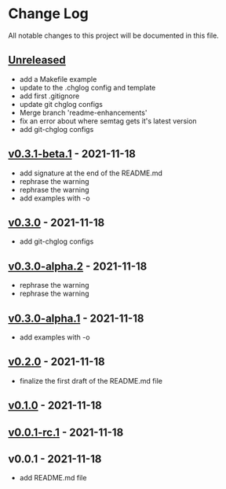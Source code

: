 # Change Log

All notable changes to this project will be documented in this file.

<a name="unreleased"></a>
## [Unreleased]

- add a Makefile example
- update to the .chglog config and template
- add first .gitignore
- update git chglog configs
- Merge branch 'readme-enhancements'
- fix an error about where semtag gets it's latest version
- add git-chglog configs


<a name="v0.3.1-beta.1"></a>
## [v0.3.1-beta.1] - 2021-11-18

- add signature at the end of the README.md
- rephrase the warning
- rephrase the warning
- add examples with -o


<a name="v0.3.0"></a>
## [v0.3.0] - 2021-11-18

- add git-chglog configs


<a name="v0.3.0-alpha.2"></a>
## [v0.3.0-alpha.2] - 2021-11-18

- rephrase the warning
- rephrase the warning


<a name="v0.3.0-alpha.1"></a>
## [v0.3.0-alpha.1] - 2021-11-18

- add examples with -o


<a name="v0.2.0"></a>
## [v0.2.0] - 2021-11-18

- finalize the first draft of the README.md file


<a name="v0.1.0"></a>
## [v0.1.0] - 2021-11-18



<a name="v0.0.1-rc.1"></a>
## [v0.0.1-rc.1] - 2021-11-18



<a name="v0.0.1"></a>
## v0.0.1 - 2021-11-18

- add README.md file


[Unreleased]: https://stash.lapresse.ca/tsv/project_netsuite_adapter/compare/v0.3.1-beta.1...HEAD
[v0.3.1-beta.1]: https://stash.lapresse.ca/tsv/project_netsuite_adapter/compare/v0.3.0...v0.3.1-beta.1
[v0.3.0]: https://stash.lapresse.ca/tsv/project_netsuite_adapter/compare/v0.3.0-alpha.2...v0.3.0
[v0.3.0-alpha.2]: https://stash.lapresse.ca/tsv/project_netsuite_adapter/compare/v0.3.0-alpha.1...v0.3.0-alpha.2
[v0.3.0-alpha.1]: https://stash.lapresse.ca/tsv/project_netsuite_adapter/compare/v0.2.0...v0.3.0-alpha.1
[v0.2.0]: https://stash.lapresse.ca/tsv/project_netsuite_adapter/compare/v0.1.0...v0.2.0
[v0.1.0]: https://stash.lapresse.ca/tsv/project_netsuite_adapter/compare/v0.0.1-rc.1...v0.1.0
[v0.0.1-rc.1]: https://stash.lapresse.ca/tsv/project_netsuite_adapter/compare/v0.0.1...v0.0.1-rc.1
